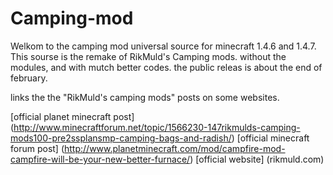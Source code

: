 Camping-mod
===========

Welkom to the camping mod universal source for minecraft 1.4.6 and 1.4.7.
This sourse is the remake of RikMuld's Camping mods. without the modules, and with mutch better codes.
the public releas is about the end of february. 

links the the "RikMuld's camping mods" posts on some websites.

[official planet minecraft post] (http://www.minecraftforum.net/topic/1566230-147rikmulds-camping-mods100-pre2ssplansmp-camping-bags-and-radish/)
[official minecraft forum post] (http://www.planetminecraft.com/mod/campfire-mod-campfire-will-be-your-new-better-furnace/)
[official website] (rikmuld.com)   

